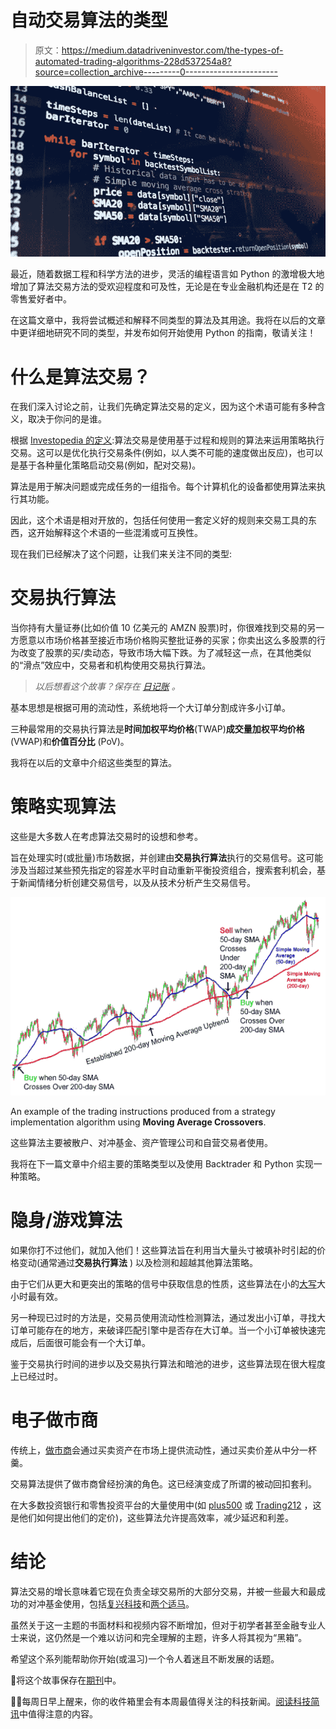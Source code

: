 # 自动交易算法的类型

> 原文：<https://medium.datadriveninvestor.com/the-types-of-automated-trading-algorithms-228d537254a8?source=collection_archive---------0----------------------->

![](img/605d9d9ce23edbd9a4abb1281d8389fc.png)

最近，随着数据工程和科学方法的进步，灵活的编程语言如 Python 的激增极大地增加了算法交易方法的受欢迎程度和可及性，无论是在专业金融机构还是在 T2 的零售爱好者中。

在这篇文章中，我将尝试概述和解释不同类型的算法及其用途。我将在以后的文章中更详细地研究不同的类型，并发布如何开始使用 Python 的指南，敬请关注！

# 什么是算法交易？

在我们深入讨论之前，让我们先确定算法交易的定义，因为这个术语可能有多种含义，取决于你问的是谁。

根据 [Investopedia 的定义](https://www.investopedia.com/terms/a/algorithmictrading.asp#:~:text=Algorithmic%20trading%20is%20a%20process,to%20the%20market%20over%20time.):算法交易是使用基于过程和规则的算法来运用策略执行交易。这可以是优化执行交易条件(例如，以人类不可能的速度做出反应)，也可以是基于各种量化策略启动交易(例如，配对交易)。

算法是用于解决问题或完成任务的一组指令。每个计算机化的设备都使用算法来执行其功能。

因此，这个术语是相对开放的，包括任何使用一套定义好的规则来交易工具的东西，这开始解释这个术语的一些混淆或可互换性。

现在我们已经解决了这个问题，让我们来关注不同的类型:

# **交易执行算法**

当你持有大量证券(比如价值 10 亿美元的 AMZN 股票)时，你很难找到交易的另一方愿意以市场价格甚至接近市场价格购买整批证券的买家；你卖出这么多股票的行为改变了股票的买/卖动态，导致市场大幅下跌。为了减轻这一点，在其他类似的“滑点”效应中，交易者和机构使用交易执行算法。

> *以后想看这个故事？保存在* [*日记账*](https://usejournal.com/?utm_source=medium.com&utm_medium=blog&utm_campaign=noteworthy&utm_content=eid7) *。*

基本思想是根据可用的流动性，系统地将一个大订单分割成许多小订单。

三种最常用的交易执行算法是**时间加权平均价格**(TWAP)**成交量加权平均价格** (VWAP)和**价值百分比** (PoV)。

我将在以后的文章中介绍这些类型的算法。

# **策略实现算法**

这些是大多数人在考虑算法交易时的设想和参考。

旨在处理实时(或批量)市场数据，并创建由**交易执行算法**执行的交易信号。这可能涉及当超过某些预先指定的容差水平时自动重新平衡投资组合，搜索套利机会，基于新闻情绪分析创建交易信号，以及从技术分析产生交易信号。

![](img/d1a6cfde3f667e686d82c2cafaaf57de.png)

An example of the trading instructions produced from a strategy implementation algorithm using **Moving Average Crossovers**.

这些算法主要被散户、对冲基金、资产管理公司和自营交易者使用。

我将在下一篇文章中介绍主要的策略类型以及使用 Backtrader 和 Python 实现一种策略。

# **隐身/游戏算法**

如果你打不过他们，就加入他们！这些算法旨在利用当大量头寸被填补时引起的价格变动(通常通过**交易执行算法** ) 以及检测和超越其他算法策略。

由于它们从更大和更突出的策略的信号中获取信息的性质，这些算法在小的[大写](https://en.wikipedia.org/wiki/Financial_capital)大小时最有效。

另一种现已过时的方法是，交易员使用流动性检测算法，通过发出小订单，寻找大订单可能存在的地方，来破译匹配引擎中是否存在大订单。当一个小订单被快速完成后，后面很可能会有一个大订单。

鉴于交易执行时间的进步以及交易执行算法和暗池的进步，这些算法现在很大程度上已经过时。

# **电子做市商**

传统上，[做市商](https://en.wikipedia.org/wiki/Market_maker)会通过买卖资产在市场上提供流动性，通过买卖价差从中分一杯羹。

交易算法提供了做市商曾经扮演的角色。这已经演变成了所谓的被动回扣套利。

在大多数投资银行和零售投资平台的大量使用中(如 [plus500](https://www.plus500.co.uk/) 或 [Trading212](https://www.trading212.com/) ，这是他们如何提出他们的定价)，这些算法允许提高效率，减少延迟和利差。

# 结论

算法交易的增长意味着它现在负责全球交易所的大部分交易，并被一些最大和最成功的对冲基金使用，包括[复兴科技](https://www.rentec.com/Home.action?index=true)和[两个适马](https://www.twosigma.com/)。

虽然关于这一主题的书面材料和视频内容不断增加，但对于初学者甚至金融专业人士来说，这仍然是一个难以访问和完全理解的主题，许多人将其视为“黑箱”。

希望这个系列能帮助你开始(或温习)一个令人着迷且不断发展的话题。

📝将这个故事保存在[期刊](https://usejournal.com/?utm_source=medium.com&utm_medium=noteworthy_blog&utm_campaign=tech&utm_content=guest_post_read_later_text)中。

👩‍💻每周日早上醒来，你的收件箱里会有本周最值得关注的科技新闻。[阅读科技简讯](https://usejournal.com/newsletter/noteworthy-in-tech/?utm_source=medium.com&utm_medium=noteworthy_blog&utm_campaign=tech&utm_content=guest_post_text)中值得注意的内容。
